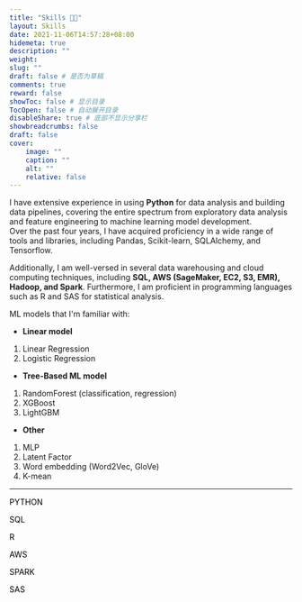 ```yaml
---
title: "Skills 👨‍💻"
layout: Skills
date: 2021-11-06T14:57:28+08:00
hidemeta: true
description: ""
weight:
slug: ""
draft: false # 是否为草稿
comments: true
reward: false
showToc: false # 显示目录
TocOpen: false # 自动展开目录
disableShare: true # 底部不显示分享栏
showbreadcrumbs: false
draft: false
cover:
    image: ""
    caption: ""
    alt: ""
    relative: false
---
```


I have extensive experience in using **Python** for data analysis and building data pipelines, covering the entire spectrum from exploratory data analysis and feature engineering to machine learning model development.\
 Over the past four years, I have acquired proficiency in a wide range of tools and libraries, including Pandas, Scikit-learn, SQLAlchemy, and Tensorflow.

Additionally, I am well-versed in several data warehousing and cloud computing techniques, including **SQL, AWS (SageMaker, EC2, S3, EMR), Hadoop, and Spark**. Furthermore, I am proficient in programming languages such as R and SAS for statistical analysis.


ML models that I'm familiar with:
- **Linear model**
1. Linear Regression
2. Logistic Regression

- **Tree-Based ML model**
1. RandomForest (classification, regression)
2. XGBoost
3. LightGBM

- **Other**
1. MLP
2. Latent Factor
3. Word embedding (Word2Vec, GloVe)
4. K-mean

---
<!-- Created By CodingNepal -->
<html lang="en">
<head>
    <meta charset="UTF-8">
    <link rel="stylesheet" href="newstyle.css/">
</head>
<body>
  <div class="skill-bars">
    <div class="bar">
      <div class="info">
        <span><p style="color: black;">PYTHON</p></span>
      </div>
      <div class="progress-line python">
        <span></span>
      </div>
    </div>
    <div class="bar">
      <div class="info">
        <span><p style="color: black;">SQL</p></span>
      </div>
      <div class="progress-line sql">
        <span></span>
      </div>
    </div>
    <div class="bar">
      <div class="info">
        <span><p style="color: black;">R</p></span>
      </div>
      <div class="progress-line r">
        <span></span>
      </div>
    </div>
    <div class="bar">
      <div class="info">
        <span><p style="color: black;">AWS</p></span>
      </div>
      <div class="progress-line aws">
        <span></span>
      </div>
    </div>
    <div class="bar">
      <div class="info">
        <span><p style="color: black;">SPARK</p></span>
      </div>
      <div class="progress-line spark">
        <span></span>
      </div>
    </div>
    <div class="bar">
        <div class="info">
          <span><p style="color: black;">SAS</p></span>
        </div>
        <div class="progress-line sas">
          <span></span>
  </div>
</body>
</html>











